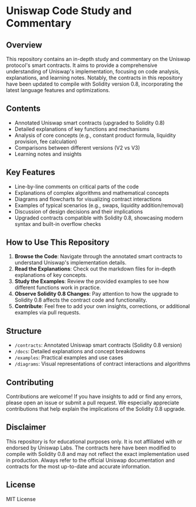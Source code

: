 
# Uniswap Code Study and Commentary

## Overview

This repository contains an in-depth study and commentary on the Uniswap protocol's smart contracts. It aims to provide a comprehensive understanding of Uniswap's implementation, focusing on code analysis, explanations, and learning notes. Notably, the contracts in this repository have been updated to compile with Solidity version 0.8, incorporating the latest language features and optimizations.

## Contents

- Annotated Uniswap smart contracts (upgraded to Solidity 0.8)
- Detailed explanations of key functions and mechanisms
- Analysis of core concepts (e.g., constant product formula, liquidity provision, fee calculation)
- Comparisons between different versions (V2 vs V3)
- Learning notes and insights

## Key Features

- Line-by-line comments on critical parts of the code
- Explanations of complex algorithms and mathematical concepts
- Diagrams and flowcharts for visualizing contract interactions
- Examples of typical scenarios (e.g., swaps, liquidity addition/removal)
- Discussion of design decisions and their implications
- Upgraded contracts compatible with Solidity 0.8, showcasing modern syntax and built-in overflow checks

## How to Use This Repository

1. **Browse the Code**: Navigate through the annotated smart contracts to understand Uniswap's implementation details.
2. **Read the Explanations**: Check out the markdown files for in-depth explanations of key concepts.
3. **Study the Examples**: Review the provided examples to see how different functions work in practice.
4. **Observe Solidity 0.8 Changes**: Pay attention to how the upgrade to Solidity 0.8 affects the contract code and functionality.
5. **Contribute**: Feel free to add your own insights, corrections, or additional examples via pull requests.

## Structure

- `/contracts`: Annotated Uniswap smart contracts (Solidity 0.8 version)
- `/docs`: Detailed explanations and concept breakdowns
- `/examples`: Practical examples and use cases
- `/diagrams`: Visual representations of contract interactions and algorithms

## Contributing

Contributions are welcome! If you have insights to add or find any errors, please open an issue or submit a pull request. We especially appreciate contributions that help explain the implications of the Solidity 0.8 upgrade.

## Disclaimer

This repository is for educational purposes only. It is not affiliated with or endorsed by Uniswap Labs. The contracts here have been modified to compile with Solidity 0.8 and may not reflect the exact implementation used in production. Always refer to the official Uniswap documentation and contracts for the most up-to-date and accurate information.

## License

 MIT License
